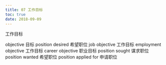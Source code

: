 ```yaml
---
title: 07 工作目标
toc: true
date: 2018-09-09
---
```

工作目标

objective 目标 position desired 希望职位
job objective 工作目标 employment objective 工作目标
career objective 职业目标 position sought 谋求职位
position wanted 希望职位 position applied for 申请职位
